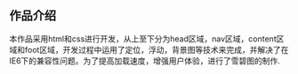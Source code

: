 ## 作品介绍
本作品采用html和css进行开发，从上至下分为head区域，nav区域，content区域和foot区域，开发过程中运用了定位，浮动，背景图等技术来完成，并解决了在IE6下的兼容性问题。为了提高加载速度，增强用户体验，进行了雪碧图的制作.
